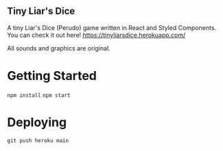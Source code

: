 ## Tiny Liar's Dice

A tiny Liar's Dice (Perudo) game written in React and Styled Components. 
You can check it out here! https://tinyliarsdice.herokuapp.com/

All sounds and graphics are original.

# Getting Started
`npm install`
`npm start`

# Deploying
`git push heroku main`